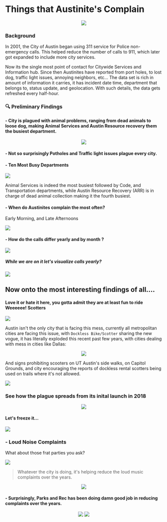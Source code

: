 # Things that Austinite's Complain

<p align="center">
<img src="imgs/austin-city.jpg"/>
</p>

### Background

In 2001, the City of Austin began using 311 service for Police non-emergency calls. This helped reduce the number of calls to 911, which later got expanded to include more city services.

Now its the single most point of contact for Citywide Services and Information hub. Since then Austinites have reported from port holes, to lost dog, traffic light issues, annoying neighbors, etc… The data set is rich in amount of information it carries, it has incident date time, department that belongs to, status update, and geolocation. With such details, the data gets refreshed every half-hour.


### :mag: Preliminary Findings

#### - City is plagued with animal problems, ranging from dead animals to loose dog, making Animal Services and Austin Resource recovery them the busiest department. 

<p align="center">
<img src="visualizations/top_10_austin_311_calls_complts.png"/>
</p>

#### - Not so surprisingly Potholes and Traffic light issues plague every city.

#### - Ten Most Busy Departments

![](https://miro.medium.com/max/700/1*AqRfa0TKvHDH0Deuy2MUoQ.png)

Animal Services is indeed the most busiest followed by Code, and Transportation departments, while Austin Resource Recovery (ARR) is in charge of dead animal collection making it the fourth busiest.

#### - When do Austinites complain the most often?

Early Morning, and Late Afternoons

![](visualizations/austin_311_calls_by_hour_weekdays.png)

#### - How do the calls differ yearly and by month ?

![](visualizations/austin_311_calls_by_year_month.png)

##### While we are on it let's visualize calls yearly?

![](visualizations/2019-08-01_11-20-31.gif)

## Now onto the most interesting findings of all....

#### Love it or hate it here, you gotta admit they are at least fun to ride Weeeeee! Scotters 

![](https://media.giphy.com/media/kBkHpyBA3zwZLCJMc8/giphy.gif)

Austin isn't the only city that is facing this mess, currently all metropolitan cities are facing this issue, with `Dockless Bike/Scotter` sharing the new vogue, it has literally exploded this recent past few years, with cities dealing with mess in cities like Dallas:

<p align="center">
<img src="imgs/pile_of_scotters.jpg"/>
</p>

And signs prohibiting scooters on UT Austin's side walks, on Capitol Grounds, and city encouraging the reports of dockless rental scotters being used on trails where it's not allowed.

![](imgs/no_electric_scotters_austin.jpg)

### See how the plague spreads from its inital launch in 2018

<p align="center">
<img src="visualizations/dockless_complaints.gif"/>
</p>

#### Let's freeze it...

![](https://i.imgur.com/R4NljtQ.png)

### - Loud Noise Complaints

What about those frat parties you ask?

![](https://media.giphy.com/media/l2JefZrpEXqlvNjsA/giphy.gif)

> Whatever the city is doing, it's helping reduce the loud music complaints over the years.

<p align="center">
<img src="visualizations/loud_music_complaints.gif"/>
</p>

#### - Surprisingly, Parks and Rec has been doing damn good job in reducing complaints over the years.

<p align="center">
<img src="https://i.imgur.com/cJZ1TC7.png"/>
<img src="https://media.giphy.com/media/3o7TKFXELFFs2roQRG/giphy.gif"/>
</p>
